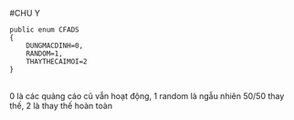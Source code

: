 #CHU Y
```
public enum CFADS
{
    DUNGMACDINH=0,
    RANDOM=1,
    THAYTHECAIMOI=2
}
```
<br> 0 là các quảng cáo cũ vẫn hoạt động, 1 random là ngẫu nhiên 50/50 thay thế, 2 là thay thế hoàn toàn
